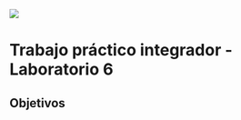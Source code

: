 ![](https://www.frsf.utn.edu.ar/templates/utn17/img/utnsantafe-color.png)

# Trabajo práctico integrador - Laboratorio 6

## Objetivos
